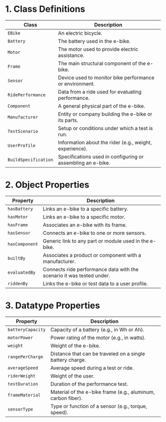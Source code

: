  # 1. Class Definitions
| **Class**            | **Description**                                             |
| -------------------- | ----------------------------------------------------------- |
| `EBike`              | An electric bicycle.                                        |
| `Battery`            | The battery used in the e-bike.                             |
| `Motor`              | The motor used to provide electric assistance.              |
| `Frame`              | The main structural component of the e-bike.                |
| `Sensor`             | Device used to monitor bike performance or environment.     |
| `RidePerformance`    | Data from a ride used for evaluating performance.           |
| `Component`          | A general physical part of the e-bike.                      |
| `Manufacturer`       | Entity or company building the e-bike or its parts.         |
| `TestScenario`       | Setup or conditions under which a test is run.              |
| `UserProfile`        | Information about the rider (e.g., weight, experience).     |
| `BuildSpecification` | Specifications used in configuring or assembling an e-bike. |

# 2. Object Properties

| **Property**   | **Description**                                                       |
| -------------- | --------------------------------------------------------------------- |
| `hasBattery`   | Links an e-bike to a specific battery.                                |
| `hasMotor`     | Links an e-bike to a specific motor.                                  |
| `hasFrame`     | Associates an e-bike with its frame.                                  |
| `hasSensor`    | Connects an e-bike to one or more sensors.                            |
| `hasComponent` | Generic link to any part or module used in the e-bike.                |
| `builtBy`      | Associates a product or component with a manufacturer.                |
| `evaluatedBy`  | Connects ride performance data with the scenario it was tested under. |
| `riddenBy`     | Links the e-bike or test data to a user profile.                      |


# 3. Datatype Properties

| **Property**      | **Description**                                              |
| ----------------- | ------------------------------------------------------------ |
| `batteryCapacity` | Capacity of a battery (e.g., in Wh or Ah).                   |
| `motorPower`      | Power rating of the motor (e.g., in watts).                  |
| `weight`          | Weight of the e-bike.                                        |
| `rangePerCharge`  | Distance that can be traveled on a single battery charge.    |
| `averageSpeed`    | Average speed during a test or ride.                         |
| `riderWeight`     | Weight of the user.                                          |
| `testDuration`    | Duration of the performance test.                            |
| `frameMaterial`   | Material of the e-bike frame (e.g., aluminum, carbon fiber). |
| `sensorType`      | Type or function of a sensor (e.g., torque, speed).          |
